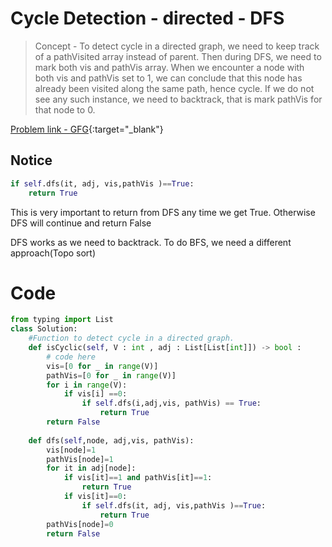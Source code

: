 # Cycle Detection - directed - DFS

> Concept - To detect cycle in a directed graph, we need to keep track of a pathVisited array instead of parent. Then during DFS, we need to mark both vis and pathVis array. When we encounter a node with both vis and pathVis set to 1, we can conclude that this node has already been visited along the same path, hence cycle. If we do not see any such instance, we need to backtrack, that is mark pathVis for that node to 0.

[Problem link - GFG](https://www.geeksforgeeks.org/problems/detect-cycle-in-a-directed-graph/1){:target="_blank"}


## Notice

```py
if self.dfs(it, adj, vis,pathVis )==True:
    return True
```

This is very important to return from DFS any time we get True. Otherwise DFS will continue and return False

DFS works as we need to backtrack. To do BFS, we need a different approach(Topo sort)
# Code

```py
from typing import List
class Solution:
    #Function to detect cycle in a directed graph.
    def isCyclic(self, V : int , adj : List[List[int]]) -> bool :
        # code here
        vis=[0 for _ in range(V)]
        pathVis=[0 for _ in range(V)]
        for i in range(V):
            if vis[i] ==0:
                if self.dfs(i,adj,vis, pathVis) == True:
                    return True
        return False
    
    def dfs(self,node, adj,vis, pathVis):
        vis[node]=1
        pathVis[node]=1
        for it in adj[node]:
            if vis[it]==1 and pathVis[it]==1:
                return True
            if vis[it]==0:
                if self.dfs(it, adj, vis,pathVis )==True:
                    return True
        pathVis[node]=0
        return False
             
```